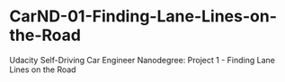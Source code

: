 # CarND-01-Finding-Lane-Lines-on-the-Road
Udacity Self-Driving Car Engineer Nanodegree: Project 1 - Finding Lane Lines on the Road
